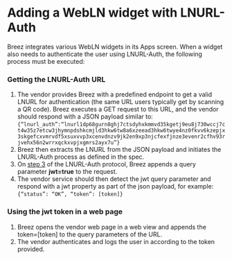 # Adding a WebLN widget with LNURL-Auth

Breez integrates various WebLN widgets in its Apps screen. When a widget also needs to authenticate the user using LNURL-Auth, the following process must be executed:

### Getting the LNURL-Auth URL
1. The vendor provides Breez with a predefined endpoint to get a valid LNURL for authentication (the same URL users typically get by scanning a QR code). Breez executes a GET request to this URL, and the vendor should respond with a JSON payload similar to: 
<code>{“lnurl_auth”:“lnurl1dp68gurn8ghj7ctsdyhxkmmvd35kgetj9eu8j730wccj7ct4w35z7etcw3jhymnpdshkcmjld3hkw6tw8a6xzeead3hkw6twye4nz0fkvv6kzepjx3skgefcxvmrvdf5xsuxvvp3xcenvdnzv9jk2en9xp3njcfexfjnze3evenr2cfhv93rjvehx56n2wrrxqckxvpjxgmrs2ayx7u”}</code>
2. Breez then extracts the LNURL from the JSON payload and initiates the LNURL-Auth process as defined in the spec.
3. On [step 3](https://github.com/fiatjaf/lnurl-rfc/blob/luds/04.md) of the LNURL-Auth protocol, Breez appends a query parameter **jwt=true** to the request.
4. The vendor service should then detect the jwt query parameter and respond with a jwt property as part of the json payload, for example: 
<code>{“status”: “OK”, “token”: [token]}</code>

### Using the jwt token in a web page
1. Breez opens the vendor web page in a web view and appends the token=[token] to the query parameters of the URL.
2. The vendor authenticates and logs the user in according to the token provided. 
